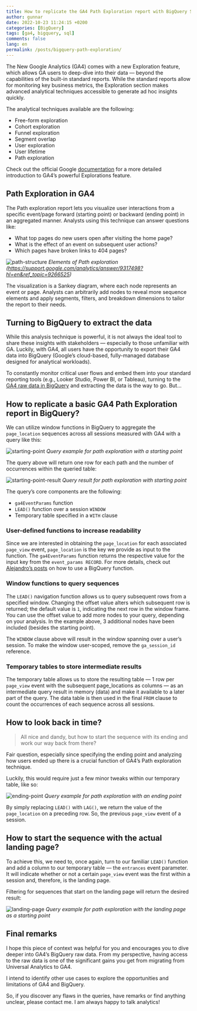 ```yaml
---
title: How to replicate the GA4 Path Exploration report with BigQuery SQL?
author: gunnar
date: 2022-10-23 11:24:15 +0200
categories: [BigQuery]
tags: [ga4, bigquery, sql]
comments: false
lang: en
permalink: /posts/bigquery-path-exploration/
---
```


The New Google Analytics (GA4) comes with a new Exploration feature, which allows GA users to deep-dive into their data — beyond the capabilities of the built-in standard reports. While the standard reports allow for monitoring key business metrics, the Exploration section makes advanced analytical techniques accessible to generate ad hoc insights quickly.

The analytical techniques available are the following:

- Free-form exploration
- Cohort exploration
- Funnel exploration
- Segment overlap
- User exploration
- User lifetime
- Path exploration

Check out the official Google [documentation](https://support.google.com/analytics/answer/7579450?hl=en&ref_topic=9266525#zippy=%2Cin-this-article) for a more detailed introduction to GA4’s powerful Explorations feature.

## Path Exploration in GA4

The Path exploration report lets you visualize user interactions from a specific event/page forward (starting point) or backward (ending point) in an aggregated manner. Analysts using this technique can answer questions like:

- What top pages do new users open after visiting the home page?
- What is the effect of an event on subsequent user actions?
- Which pages have broken links to 404 pages?

![path-structure](/assets/img/path-exploration/path-structure.png)
_Elements of Path exploration (https://support.google.com/analytics/answer/9317498?hl=en&ref_topic=9266525)_

The visualization is a Sankey diagram, where each node represents an event or page. Analysts can arbitrarily add nodes to reveal more sequence elements and apply segments, filters, and breakdown dimensions to tailor the report to their needs.

## Turning to BigQuery to extract the data

While this analysis technique is powerful, it is not always the ideal tool to share these insights with stakeholders — especially to those unfamiliar with GA. Luckily, with GA4, all users have the opportunity to export their GA4 data into BigQuery (Google’s cloud-based, fully-managed database designed for analytical workloads).

To constantly monitor critical user flows and embed them into your standard reporting tools (e.g., Looker Studio, Power BI, or Tableau), turning to the [GA4 raw data in BigQuery](https://support.google.com/analytics/answer/9358801?hl=en) and extracting the data is the way to go. But…

## How to replicate a basic GA4 Path Exploration report in BigQuery?

We can utilize window functions in BigQuery to aggregate the `page_location` sequences across all sessions measured with GA4 with a query like this:

![starting-point](/assets/img/path-exploration/starting-point.png)
_Query example for path exploration with a starting point_

The query above will return one row for each path and the number of occurrences within the queried table:

![starting-point-result](/assets/img/path-exploration/starting-point-result.png)
_Query result for path exploration with starting point_

The query’s core components are the following:

- `ga4EventParams` function
- `LEAD()` function over a session `WINDOW`
- Temporary table specified in a `WITH` clause

### User-defined functions to increase readability

Since we are interested in obtaining the `page_location` for each associated `page_view` event, `page_location` is the key we provide as input to the function. The `ga4EventParams` function returns the respective value for the input key from the `event_params RECORD`. For more details, check out [Alejandro’s posts](https://zielinsky.alejand.ro/) on how to use a BigQuery function.

### Window functions to query sequences

The `LEAD()` navigation function allows us to query subsequent rows from a specified window. Changing the offset value alters which subsequent row is returned; the default value is `1`, indicating the next row in the window frame. You can use the offset value to add more nodes to your query, depending on your analysis. In the example above, 3 additional nodes have been included (besides the starting point).

The `WINDOW` clause above will result in the window spanning over a user’s session. To make the window user-scoped, remove the `ga_session_id` reference.

### Temporary tables to store intermediate results

The temporary table allows us to store the resulting table — 1 row per `page_view` event with the subsequent page_locations as columns — as an intermediate query result in memory (data) and make it available to a later part of the query. The data table is then used in the final `FROM` clause to count the occurrences of each sequence across all sessions.

## How to look back in time?

> All nice and dandy, but how to start the sequence with its ending and work our way back from there?

Fair question, especially since specifying the ending point and analyzing how users ended up there is a crucial function of GA4’s Path exploration technique.

Luckily, this would require just a few minor tweaks within our temporary table, like so:

![ending-point](/assets/img/path-exploration/ending-point.png)
_Query example for path exploration with an ending point_

By simply replacing `LEAD()` with `LAG()`, we return the value of the `page_location` on a preceding row. So, the previous `page_view` event of a session.

## How to start the sequence with the actual landing page?

To achieve this, we need to, once again, turn to our familiar `LEAD()` function and add a column to our temporary table — the `entrances` event parameter. It will indicate whether or not a certain `page_view` event was the first within a session and, therefore, is the landing page.

Filtering for sequences that start on the landing page will return the desired result:

![landing-page](/assets/img/path-exploration/landing-page.png)
_Query example for path exploration with the landing page as a starting point_

## Final remarks

I hope this piece of context was helpful for you and encourages you to dive deeper into GA4’s BigQuery raw data. From my perspective, having access to the raw data is one of the significant gains you get from migrating from Universal Analytics to GA4.

I intend to identify other use cases to explore the opportunities and limitations of GA4 and BigQuery.

So, if you discover any flaws in the queries, have remarks or find anything unclear, please contact me. I am always happy to talk analytics!
